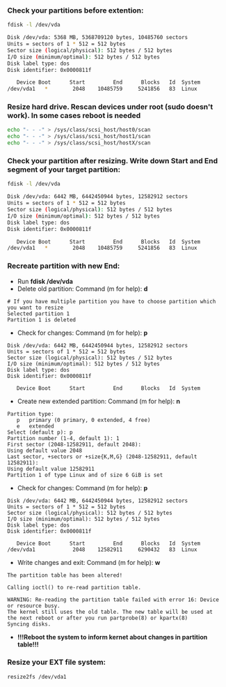 ### Check your partitions before extention:
```bash
fdisk -l /dev/vda

Disk /dev/vda: 5368 MB, 5368709120 bytes, 10485760 sectors
Units = sectors of 1 * 512 = 512 bytes
Sector size (logical/physical): 512 bytes / 512 bytes
I/O size (minimum/optimal): 512 bytes / 512 bytes
Disk label type: dos
Disk identifier: 0x0000811f

   Device Boot      Start         End      Blocks   Id  System
/dev/vda1   *        2048    10485759     5241856   83  Linux
```

### Resize hard drive. Rescan devices under root (sudo doesn't work). In some cases reboot is needed
```bash
echo "- - -" > /sys/class/scsi_host/host0/scan
echo "- - -" > /sys/class/scsi_host/host1/scan
echo "- - -" > /sys/class/scsi_host/hostX/scan
```

### Check your partition after resizing. Write down Start and End segment of your target partition:
```bash
fdisk -l /dev/vda

Disk /dev/vda: 6442 MB, 6442450944 bytes, 12582912 sectors
Units = sectors of 1 * 512 = 512 bytes
Sector size (logical/physical): 512 bytes / 512 bytes
I/O size (minimum/optimal): 512 bytes / 512 bytes
Disk label type: dos
Disk identifier: 0x0000811f

   Device Boot      Start         End      Blocks   Id  System
/dev/vda1   *        2048    10485759     5241856   83  Linux
```

### Recreate partition with new End:

* Run **fdisk /dev/vda**
* Delete old partition: Command (m for help): **d**
```
# If you have multiple partition you have to choose partition which you want to resize
Selected partition 1
Partition 1 is deleted
```
* Check for changes: Command (m for help): **p**
```
Disk /dev/vda: 6442 MB, 6442450944 bytes, 12582912 sectors
Units = sectors of 1 * 512 = 512 bytes
Sector size (logical/physical): 512 bytes / 512 bytes
I/O size (minimum/optimal): 512 bytes / 512 bytes
Disk label type: dos
Disk identifier: 0x0000811f

   Device Boot      Start         End      Blocks   Id  System
```
* Create new extended partition: Command (m for help): **n**
```
Partition type:
   p   primary (0 primary, 0 extended, 4 free)
   e   extended
Select (default p): p
Partition number (1-4, default 1): 1
First sector (2048-12582911, default 2048):
Using default value 2048
Last sector, +sectors or +size{K,M,G} (2048-12582911, default 12582911):
Using default value 12582911
Partition 1 of type Linux and of size 6 GiB is set
```
* Check for changes: Command (m for help): **p**
```
Disk /dev/vda: 6442 MB, 6442450944 bytes, 12582912 sectors
Units = sectors of 1 * 512 = 512 bytes
Sector size (logical/physical): 512 bytes / 512 bytes
I/O size (minimum/optimal): 512 bytes / 512 bytes
Disk label type: dos
Disk identifier: 0x0000811f

   Device Boot      Start         End      Blocks   Id  System
/dev/vda1            2048    12582911     6290432   83  Linux
```
* Write changes and exit: Command (m for help): **w**
```
The partition table has been altered!

Calling ioctl() to re-read partition table.

WARNING: Re-reading the partition table failed with error 16: Device or resource busy.
The kernel still uses the old table. The new table will be used at
the next reboot or after you run partprobe(8) or kpartx(8)
Syncing disks.
```
* **!!!Reboot the system to inform kernet about changes in partition table!!!**

### Resize your EXT file system:
```bash
resize2fs /dev/vda1
```


